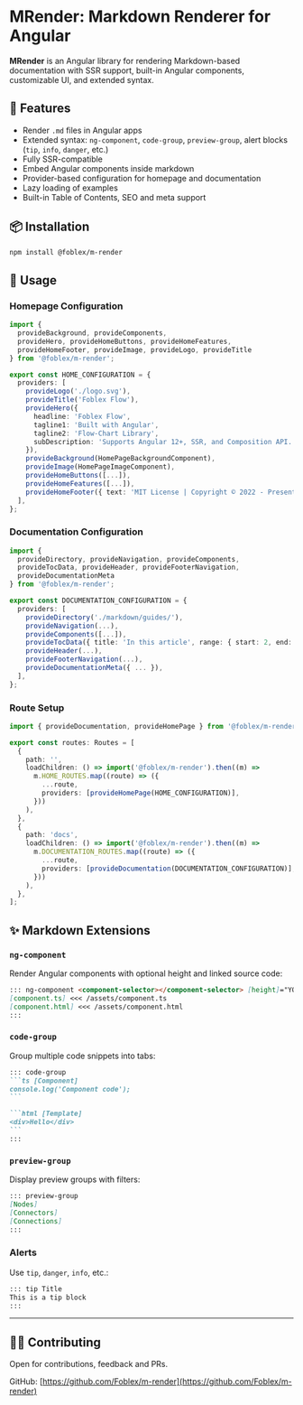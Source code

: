 ﻿# MRender: Markdown Renderer for Angular

**MRender** is an Angular library for rendering Markdown-based documentation with SSR support, built-in Angular components, customizable UI, and extended syntax.

## 🚀 Features

* Render `.md` files in Angular apps
* Extended syntax: `ng-component`, `code-group`, `preview-group`, alert blocks (`tip`, `info`, `danger`, etc.)
* Fully SSR-compatible
* Embed Angular components inside markdown
* Provider-based configuration for homepage and documentation
* Lazy loading of examples
* Built-in Table of Contents, SEO and meta support

## 📦 Installation

```bash
npm install @foblex/m-render
```

## 🧩 Usage

### Homepage Configuration

```ts
import {
  provideBackground, provideComponents,
  provideHero, provideHomeButtons, provideHomeFeatures,
  provideHomeFooter, provideImage, provideLogo, provideTitle
} from '@foblex/m-render';

export const HOME_CONFIGURATION = {
  providers: [
    provideLogo('./logo.svg'),
    provideTitle('Foblex Flow'),
    provideHero({
      headline: 'Foblex Flow',
      tagline1: 'Built with Angular',
      tagline2: 'Flow-Chart Library',
      subDescription: 'Supports Angular 12+, SSR, and Composition API.',
    }),
    provideBackground(HomePageBackgroundComponent),
    provideImage(HomePageImageComponent),
    provideHomeButtons([...]),
    provideHomeFeatures([...]),
    provideHomeFooter({ text: 'MIT License | Copyright © 2022 - Present' }),
  ],
};
```

### Documentation Configuration

```ts
import {
  provideDirectory, provideNavigation, provideComponents,
  provideTocData, provideHeader, provideFooterNavigation,
  provideDocumentationMeta
} from '@foblex/m-render';

export const DOCUMENTATION_CONFIGURATION = {
  providers: [
    provideDirectory('./markdown/guides/'),
    provideNavigation(...),
    provideComponents([...]),
    provideTocData({ title: 'In this article', range: { start: 2, end: 6 } }),
    provideHeader(...),
    provideFooterNavigation(...),
    provideDocumentationMeta({ ... }),
  ],
};
```

### Route Setup

```ts
import { provideDocumentation, provideHomePage } from '@foblex/m-render';

export const routes: Routes = [
  {
    path: '',
    loadChildren: () => import('@foblex/m-render').then((m) =>
      m.HOME_ROUTES.map((route) => ({
        ...route,
        providers: [provideHomePage(HOME_CONFIGURATION)],
      }))
    ),
  },
  {
    path: 'docs',
    loadChildren: () => import('@foblex/m-render').then((m) =>
      m.DOCUMENTATION_ROUTES.map((route) => ({
        ...route,
        providers: [provideDocumentation(DOCUMENTATION_CONFIGURATION)],
      }))
    ),
  },
];
```

## ✨ Markdown Extensions

### `ng-component`

Render Angular components with optional height and linked source code:

```markdown
::: ng-component <component-selector></component-selector> [height]="YOUR EXAMPLE HEIGHT"
[component.ts] <<< /assets/component.ts
[component.html] <<< /assets/component.html
:::
```

### `code-group`

Group multiple code snippets into tabs:

````markdown
::: code-group
```ts [Component]
console.log('Component code');
```

```html [Template]
<div>Hello</div>
```
:::
````

### `preview-group`

Display preview groups with filters:

```markdown
::: preview-group
[Nodes]
[Connectors]
[Connections]
:::
```

### Alerts

Use `tip`, `danger`, `info`, etc.:

```markdown
::: tip Title
This is a tip block
:::
```

---

## 🧑‍💻 Contributing

Open for contributions, feedback and PRs.

GitHub: [https://github.com/Foblex/m-render](https://github.com/Foblex/m-render)

